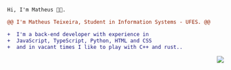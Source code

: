 ```diff
Hi, I'm Matheus 👩‍💻.

@@ I'm Matheus Teixeira, Student in Information Systems - UFES. @@

+  I'm a back-end developer with experience in
+  JavaScript, TypeScript, Python, HTML and CSS
+  and in vacant times I like to play with C++ and rust..
```

<p align="center">
  <img align="right" src="https://github-readme-stats.vercel.app/api/top-langs/?username=matthaw&layout=compact&theme=gotham" />
</p>
